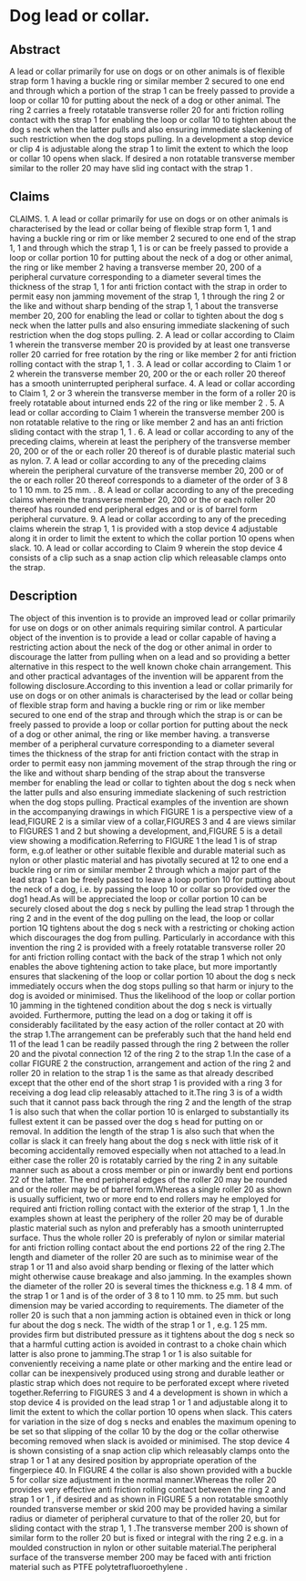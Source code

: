 # Dog lead or collar.

## Abstract
A lead or collar primarily for use on dogs or on other animals is of flexible strap form 1 having a buckle ring or similar member 2 secured to one end and through which a portion of the strap 1 can be freely passed to provide a loop or collar 10 for putting about the neck of a dog or other animal. The ring 2 carries a freely rotatable transverse roller 20 for anti friction rolling contact with the strap 1 for enabling the loop or collar 10 to tighten about the dog s neck when the latter pulls and also ensuring immediate slackening of such restriction when the dog stops pulling. In a development a stop device or clip 4 is adjustable along the strap 1 to limit the extent to which the loop or collar 10 opens when slack. If desired a non rotatable transverse member similar to the roller 20 may have slid ing contact with the strap 1 .

## Claims
CLAIMS. 1. A lead or collar primarily for use on dogs or on other animals is characterised by the lead or collar being of flexible strap form 1, 1 and having a buckle ring or rim or like member 2 secured to one end of the strap 1, 1 and through which the strap 1, 1 is or can be freely passed to provide a loop or collar portion 10 for putting about the neck of a dog or other animal, the ring or like member 2 having a transverse member 20, 200 of a peripheral curvature corresponding to a diameter several times the thickness of the strap 1, 1 for anti friction contact with the strap in order to permit easy non jamming movement of the strap 1, 1 through the ring 2 or the like and without sharp bending of the strap 1, 1 about the transverse member 20, 200 for enabling the lead or collar to tighten about the dog s neck when the latter pulls and also ensuring immediate slackening of such restriction when the dog stops pulling. 2. A lead or collar according to Claim 1 wherein the transverse member 20 is provided by at least one transverse roller 20 carried for free rotation by the ring or like member 2 for anti friction rolling contact with the strap 1, 1 . 3. A lead or collar according to Claim 1 or 2 wherein the transverse member 20, 200 or the or each roller 20 thereof has a smooth uninterrupted peripheral surface. 4. A lead or collar according to Claim 1, 2 or 3 wherein the transverse member in the form of a roller 20 is freely rotatable about inturned ends 22 of the ring or like member 2 . 5. A lead or collar according to Claim 1 wherein the transverse member 200 is non rotatable relative to the ring or like member 2 and has an anti friction sliding contact with the strap 1, 1 . 6. A lead or collar according to any of the preceding claims, wherein at least the periphery of the transverse member 20, 200 or of the or each roller 20 thereof is of durable plastic material such as nylon. 7. A lead or collar according to any of the preceding claims wherein the peripheral curvature of the transverse member 20, 200 or of the or each roller 20 thereof corresponds to a diameter of the order of 3 8 to 1 10 mm. to 25 mm. . 8. A lead or collar according to any of the preceding claims wherein the transverse member 20, 200 or the or each roller 20 thereof has rounded end peripheral edges and or is of barrel form peripheral curvature. 9. A lead or collar according to any of the preceding claims wherein the strap 1, 1 is provided with a stop device 4 adjustable along it in order to limit the extent to which the collar portion 10 opens when slack. 10. A lead or collar according to Claim 9 wherein the stop device 4 consists of a clip such as a snap action clip which releasable clamps onto the strap.

## Description
The object of this invention is to provide an improved lead or collar primarily for use on dogs or on other animals requiring similar control. A particular object of the invention is to provide a lead or collar capable of having a restricting action about the neck of the dog or other animal in order to discourage the latter from pulling when on a lead and so providing a better alternative in this respect to the well known choke chain arrangement. This and other practical advantages of the invention will be apparent from the following disclosure.According to this invention a lead or collar primarily for use on dogs or on other animals is characterised by the lead or collar being of flexible strap form and having a buckle ring or rim or like member secured to one end of the strap and through which the strap is or can be freely passed to provide a loop or collar portion for putting about the neck of a dog or other animal, the ring or like member having. a transverse member of a peripheral curvature corresponding to a diameter several times the thickness of the strap for anti friction contact with the strap in order to permit easy non jamming movement of the strap through the ring or the like and without sharp bending of the strap about the transverse member for enabling the lead or collar to tighten about the dog s neck when the latter pulls and also ensuring immediate slackening of such restriction when the dog stops pulling. Practical examples of the invention are shown in the accompanying drawings in which FIGURE 1 is a perspective view of a lead,FIGURE 2 is a similar view of a collar,FIGURES 3 and 4 are views similar to FIGURES 1 and 2 but showing a development, and,FIGURE 5 is a detail view showing a modification.Referring to FIGURE 1 the lead 1 is of strap form, e.g.of leather or other suitable flexible and durable material such as nylon or other plastic material and has pivotally secured at 12 to one end a buckle ring or rim or similar member 2 through which a major part of the lead strap 1 can be freely passed to leave a loop portion 10 for putting about the neck of a dog, i.e. by passing the loop 10 or collar so provided over the dog1 head.As will be appreciated the loop or collar portion 10 can be securely closed about the dog s neck by pulling the lead strap 1 through the ring 2 and in the event of the dog pulling on the lead, the loop or collar portion 1Q tightens about the dog s neck with a restricting or choking action which discourages the dog from pulling. Particularly in accordance with this invention the ring 2 is provided with a freely rotatable transverse roller 20 for anti friction rolling contact with the back of the strap 1 which not only enables the above tightening action to take place, but more importantly ensures that slackening of the loop or collar portion 10 about the dog s neck immediately occurs when the dog stops pulling so that harm or injury to the dog is avoided or minimised. Thus the likelihood of the loop or collar portion 10 jamming in the tightened condition about the dog s neck is virtually avoided. Furthermore, putting the lead on a dog or taking it off is considerably facilitated by the easy action of the roller contact at 20 with the strap 1.The arrangement can be preferably such that the hand held end 11 of the lead 1 can be readily passed through the ring 2 between the roller 20 and the pivotal connection 12 of the ring 2 to the strap 1.In the case of a collar FIGURE 2 the construction, arrangement and action of the ring 2 and roller 20 in relation to the strap 1 is the same as that already described except that the other end of the short strap 1 is provided with a ring 3 for receiving a dog lead clip releasably attached to it.The ring 3 is of a width such that it cannot pass back through the ring 2 and the length of the strap 1 is also such that when the collar portion 10 is enlarged to substantially its fullest extent it can be passed over the dog s head for putting on or removal. In addition the length of the strap 1 is also such that when the collar is slack it can freely hang about the dog s neck with little risk of it becoming accidentally removed especially when not attached to a lead.In either case the roller 20 is rotatably carried by the ring 2 in any suitable manner such as about a cross member or pin or inwardly bent end portions 22 of the latter. The end peripheral edges of the roller 20 may be rounded and or the roller may be of barrel form.Whereas a single roller 20 as shown is usually sufficient, two or more end to end rollers may he employed for required anti friction rolling contact with the exterior of the strap 1, 1 .In the examples shown at least the periphery of the roller 20 may be of durable plastic material such as nylon and preferably has a smooth uninterrupted surface. Thus the whole roller 20 is preferably of nylon or similar material for anti friction rolling contact about the end portions 22 of the ring 2.The length and diameter of the roller 20 are such as to minimise wear of the strap 1 or 11 and also avoid sharp bending or flexing of the latter which might otherwise cause breakage and also jamming. In the examples shown the diameter of the roller 20 is several times the thickness e.g. 1 8 4 mm. of the strap 1 or 1 and is of the order of 3 8 to 1 10 mm. to 25 mm. but such dimension may be varied according to requirements. The diameter of the roller 20 is such that a non jamming action is obtained even in thick or long fur about the dog s neck. The width of the strap 1 or 1 , e.g. 1 25 mm. provides firm but distributed pressure as it tightens about the dog s neck so that a harmful cutting action is avoided in contrast to a choke chain which latter is also prone to jamming.The strap 1 or 1 is also suitable for conveniently receiving a name plate or other marking and the entire lead or collar can be inexpensively produced using strong and durable leather or plastic strap which does not require to be perforated except where riveted together.Referring to FIGURES 3 and 4 a development is shown in which a stop device 4 is provided on the lead strap 1 or 1 and adjustable along it to limit the extent to which the collar portion 10 opens when slack. This caters for variation in the size of dog s necks and enables the maximum opening to be set so that slipping of the collar 10 by the dog or the collar otherwise becoming removed when slack is avoided or minimised. The stop device 4 is shown consisting of a snap action clip which releasably clamps onto the strap 1 or 1 at any desired position by appropriate operation of the fingerpiece 40. In FIGURE 4 the collar is also shown provided with a buckle 5 for collar size adjustment in the normal manner.Whereas the roller 20 provides very effective anti friction rolling contact between the ring 2 and strap 1 or 1 , if desired and as shown in FIGURE 5 a non rotatable smoothly rounded transverse member or skid 200 may be provided having a similar radius or diameter of peripheral curvature to that of the roller 20, but for sliding contact with the strap 1, 1 .The transverse member 200 is shown of similar form to the roller 20 but is fixed or integral with the ring 2 e.g. in a moulded construction in nylon or other suitable material.The peripheral surface of the transverse member 200 may be faced with anti friction material such as PTFE polytetrafluoroethylene .